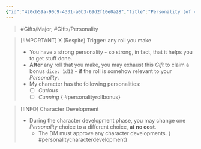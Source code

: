 ```yaml
---
{"id":"420cb59a-90c9-4331-a0b3-69d2f10e0a28","title":"Personality (of choice)","description":"Conditional bonus to rolls.","publish":true,"date_created":"Sunday, March 31st 2024, 5:21:47 pm","date_modified":"Wednesday, April 10th 2024, 8:48:36 pm","cssclasses":["mado-heading"],"path":"Tabletop/Campaigns/And A Thousand Years More/Inventory/Gifts/Personality (of choice).md","permalink":"/tabletop/campaigns/and-a-thousand-years-more/inventory/gifts/personality-of-choice/","PassFrontmatter":true}
---
```



> #Gifts/Major, #Gifts/Personality

> [!IMPORTANT] X (Respite) Trigger: any roll you make
> - You have a strong personality - so strong, in fact, that it helps you to get stuff done.
> - **After** any roll that you make, you may exhaust this *Gift* to claim a bonus `dice: 1d12` - **if** the roll is somehow relevant to your *Personality*.
> - My character has the following personalities:
> 	- [ ] *Curious*
> 	- [ ] *Cunning*
{ #personalityrollbonus}


> [!INFO] Character Development
> - During the character development phase, you may change one *Personality* choice to a different choice, **at no cost**.
> 	- The DM must approve any character developments.
{ #personalitycharacterdevelopment}

